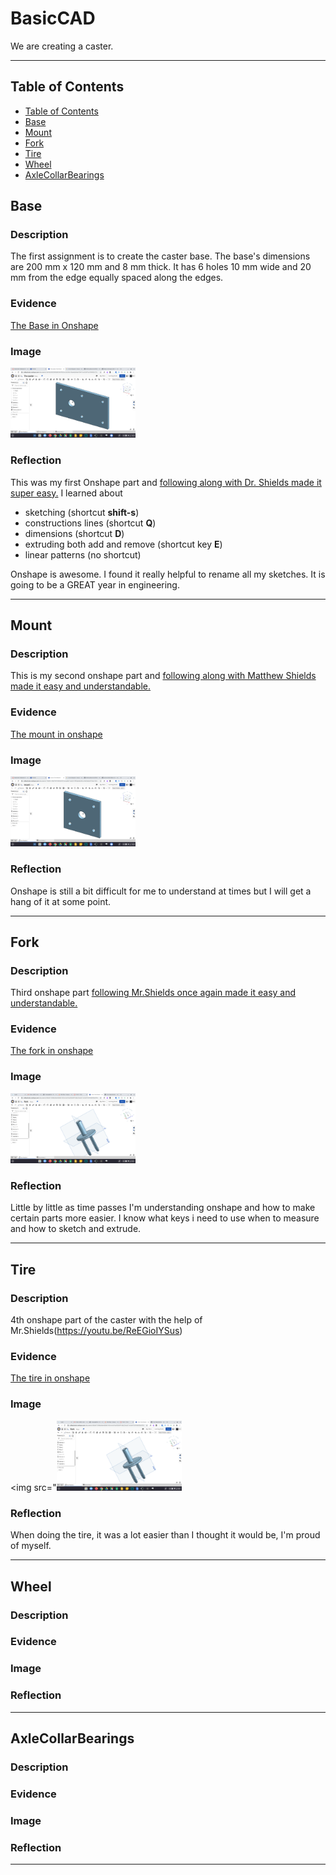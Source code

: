 # BasicCAD

We are creating a caster.

---
## Table of Contents
* [Table of Contents](#Table-of-Contents)
* [Base](#Base)
* [Mount](#Mount)
* [Fork](#Fork)
* [Tire](#Tire)
* [Wheel](#Wheel)
* [AxleCollarBearings](#AxleCollarBearings)

## Base

### Description

The first assignment is to create the caster base.  The base's dimensions are 200 mm x 120 mm and 8 mm thick.  It has 6 holes 10 mm wide and 20 mm from the edge equally spaced along the edges.

### Evidence
[The Base in Onshape](https://cvilleschools.onshape.com/documents/3af43c09d02890b8034e7950/w/2633fc61f6a4cdb40e470947/e/6539f7ce7599fd3c729dd3ec)

### Image

<img src="https://github.com/abrown2002/Basic_Onshape_CAD./blob/master/Screenshot%202020-10-02%20at%2010.23.47%20AM.png" alt="The Base" width="200">

### Reflection

This was my first Onshape part and [following along with Dr. Shields made it super easy.](https://www.youtube.com/watch?v=93BFUD-HAG8&feature=emb_title&scrlybrkr=5670f0b4)  I learned about 
* sketching (shortcut **shift-s**)
* constructions lines (shortcut **Q**)
* dimensions (shortcut **D**)
* extruding both add and remove (shortcut key **E**)
* linear patterns (no shortcut)

Onshape is awesome.  I found it really helpful to rename all my sketches.  It is going to be a GREAT year in engineering.

---


## Mount

### Description

This is my second onshape part and [following along with Matthew Shields made it easy and understandable.](https://www.youtube.com/watch?v=BWDk4BZFXDQ&feature=emb_logo)

### Evidence

[The mount in onshape](https://cvilleschools.onshape.com/documents/756b81c15b874919690c9418/w/ea8fe71a62813f9fda9e65d9/e/44638a8c8755ec108c181fe8)

### Image

<img src="https://github.com/abrown2002/Basic_Onshape_CAD./blob/master/Screenshot%202020-10-02%20at%2010.20.19%20AM.png" alt="the mount" width="200">

### Reflection

Onshape is still a bit difficult for me to understand at times but I will get a hang of it at some point.

---


## Fork

### Description

Third onshape part [following Mr.Shields once again made it easy and understandable.](https://www.youtube.com/watch?v=wQlTfOw8rYQ&feature=emb_logo)

### Evidence

[The fork in onshape](https://cvilleschools.onshape.com/documents/8db6d13588cb8e64d068619d/w/6e1fea930b09f1dbb236a367/e/6b4733595dfd30a0f345e626)

### Image

<img src="https://github.com/abrown2002/Basic_Onshape_CAD./blob/master/Screenshot%202020-09-30%20at%208.36.08%20PM.png" alt="the fork" width="200">

### Reflection

Little by little as time passes I'm understanding onshape and how to make certain parts more easier. I know what keys i need to use when to measure and how to sketch and extrude.

---


## Tire

### Description

4th onshape part of the caster with the help of Mr.Shields(https://youtu.be/ReEGioIYSus)

### Evidence

[The tire in onshape](https://cvilleschools.onshape.com/documents/0ba28abcc7960253fe3c1cf6/w/8670f3d26f870ac119749fa2/e/533a885c5c0873b1a110c378)

### Image

<img src="<img src="https://github.com/abrown2002/Basic_Onshape_CAD./blob/master/Screenshot%202020-09-30%20at%208.36.08%20PM.png" alt="the tire" width="200">

### Reflection

When doing the tire, it was a lot easier than I thought it would be, I'm proud of myself.

---


## Wheel

### Description

### Evidence

### Image

### Reflection

---


## AxleCollarBearings

### Description

### Evidence

### Image

### Reflection

---
